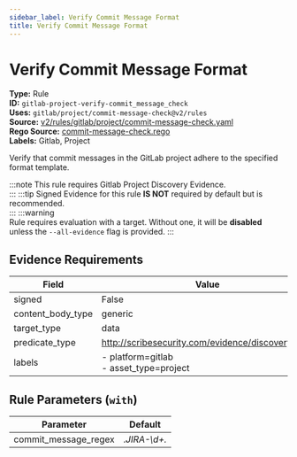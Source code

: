 ```yaml
---
sidebar_label: Verify Commit Message Format
title: Verify Commit Message Format
---  
```

# Verify Commit Message Format  
**Type:** Rule  
**ID:** `gitlab-project-verify-commit_message_check`  
**Uses:** `gitlab/project/commit-message-check@v2/rules`  
**Source:** [v2/rules/gitlab/project/commit-message-check.yaml](https://github.com/scribe-public/sample-policies/blob/main/v2/rules/gitlab/project/commit-message-check.yaml)  
**Rego Source:** [commit-message-check.rego](https://github.com/scribe-public/sample-policies/blob/main/v2/rules/gitlab/project/commit-message-check.rego)  
**Labels:** Gitlab, Project  

Verify that commit messages in the GitLab project adhere to the specified format template.

:::note 
This rule requires Gitlab Project Discovery Evidence.  
::: 
:::tip 
Signed Evidence for this rule **IS NOT** required by default but is recommended.  
::: 
:::warning  
Rule requires evaluation with a target. Without one, it will be **disabled** unless the `--all-evidence` flag is provided.
::: 

## Evidence Requirements  
| Field | Value |
|-------|-------|
| signed | False |
| content_body_type | generic |
| target_type | data |
| predicate_type | http://scribesecurity.com/evidence/discovery/v0.1 |
| labels | - platform=gitlab<br/>- asset_type=project |

## Rule Parameters (`with`)  
| Parameter | Default |
|-----------|---------|
| commit_message_regex | .*JIRA-\d+.* |

